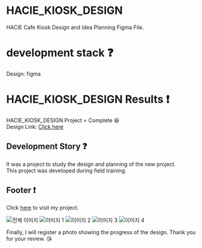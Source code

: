 # HACIE_KIOSK_DESIGN
HACIE Cafe Kiosk Design and Idea Planning Figma File.

# development stack :question:

Design: figma

# HACIE_KIOSK_DESIGN Results :exclamation:

HACIE_KIOSK_DESIGN Project = Complete :laughing: <br />
Design Link: [Click here](https://www.figma.com/design/zphVmbna3TpnAATDDUkRdK/%ED%95%98%EC%8B%9C%EC%97%90-%EC%B9%B4%ED%8E%98-%ED%82%A4%EC%98%A4%EC%8A%A4%ED%81%AC-%EB%94%94%EC%9E%90%EC%9D%B8?node-id=0-1&t=a0wymi1qs0mPHMCu-1)


## Development Story :question:

It was a project to study the design and planning of the new project. <br />
This project was developed during field training.

## Footer :exclamation:

Click [here](https://www.figma.com/proto/zphVmbna3TpnAATDDUkRdK/%ED%95%98%EC%8B%9C%EC%97%90-%EC%B9%B4%ED%8E%98-%ED%82%A4%EC%98%A4%EC%8A%A4%ED%81%AC-%EB%94%94%EC%9E%90%EC%9D%B8?node-id=77-404&t=CZ8NrtIBeWTaQBs8-1&scaling=contain&content-scaling=fixed&page-id=0%3A1&starting-point-node-id=77%3A467) to visit my project.

![전체 이미지](https://github.com/user-attachments/assets/7fe1c419-f385-4d23-9eb2-302a3123d9e5)
![이미지 1](https://github.com/user-attachments/assets/52ec5e8d-3a6c-43a6-831a-80c0c5fbbd92)
![이미지 2](https://github.com/user-attachments/assets/5caf6305-71d5-4c8c-9a7b-f23991e0d26e)
![이미지 3](https://github.com/user-attachments/assets/629b4c84-cd22-411e-8557-5bdea4b18794)
![이미지 4](https://github.com/user-attachments/assets/0c764204-ae1b-4c9d-96c7-48c8d3e1d132)



Finally, I will register a photo showing the progress of the design. Thank you for your review. 😘


